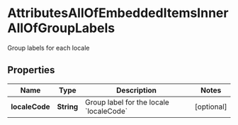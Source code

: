 

# AttributesAllOfEmbeddedItemsInnerAllOfGroupLabels

Group labels for each locale

## Properties

| Name | Type | Description | Notes |
|------------ | ------------- | ------------- | -------------|
|**localeCode** | **String** | Group label for the locale &#x60;localeCode&#x60; |  [optional] |



